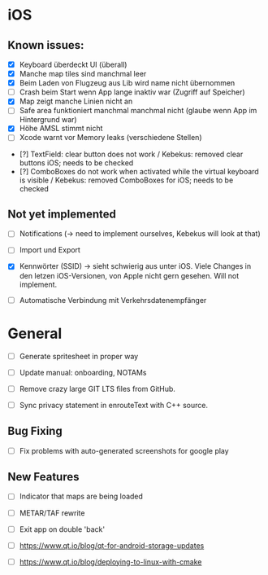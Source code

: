 # iOS

## Known issues:

- [X] Keyboard überdeckt UI (überall)
- [X] Manche map tiles sind manchmal leer
- [X] Beim Laden von Flugzeug aus Lib wird name nicht übernommen
- [ ] Crash beim Start wenn App lange inaktiv war (Zugriff auf Speicher)
- [X] Map zeigt manche Linien nicht an
- [ ] Safe area funktioniert manchmal manchmal nicht (glaube wenn App im Hintergrund war)
- [X] Höhe AMSL stimmt nicht
- [ ] Xcode warnt vor Memory leaks (verschiedene Stellen)
- [?] TextField: clear button does not work / Kebekus: removed clear buttons iOS; needs to be checked
- [?] ComboBoxes do not work when activated while the virtual keyboard is visible / Kebekus: removed ComboBoxes for iOS; needs to be checked


## Not yet implemented

- [ ] Notifications (-> need to implement ourselves, Kebekus will look at that)
- [ ] Import und Export
- [X] Kennwörter (SSID) -> sieht schwierig aus unter iOS. Viele Changes in den letzen iOS-Versionen, von Apple nicht gern gesehen. Will not implement.
- [ ] Automatische Verbindung mit Verkehrsdatenempfänger


# General

- [ ] Generate spritesheet in proper way
- [ ] Update manual: onboarding, NOTAMs
- [ ] Remove crazy large GIT LTS files from GitHub.
- [ ] Sync privacy statement in enrouteText with C++ source.


## Bug Fixing

- [ ] Fix problems with auto-generated screenshots for google play


## New Features

- [ ] Indicator that maps are being loaded
- [ ] METAR/TAF rewrite
- [ ] Exit app on double 'back'
- [ ] https://www.qt.io/blog/qt-for-android-storage-updates
- [ ] https://www.qt.io/blog/deploying-to-linux-with-cmake


